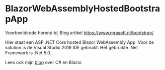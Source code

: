 # BlazorWebAssemblyHostedBootstrapApp
Voorbeeldcode horend bij Blog artikel https://www.mrasoft.nl/bootstrap/

Hier staat een ASP .NET Core hosted Blazor WebAssembly App. Voor de solution is de Visual Studio 2019 IDE gebruikt. Het gebruikte .Net Framework is .Net 5.0.

Lees ook mijn [blog](https://www.mrasoft.nl) over C# en Blazor.
